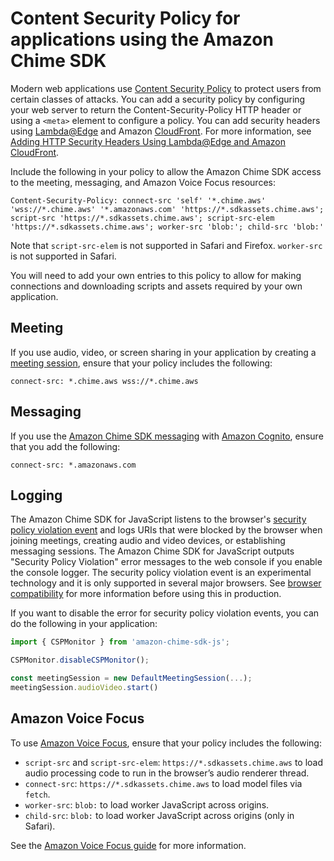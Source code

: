 # Content Security Policy for applications using the Amazon Chime SDK

Modern web applications use [Content Security Policy](https://developer.mozilla.org/en-US/docs/Web/HTTP/CSP) to protect users from certain classes of attacks. You can add a security policy by configuring your web server to return the Content-Security-Policy HTTP header or using a `<meta>` element to configure a policy. You can add security headers using [Lambda@Edge](https://docs.aws.amazon.com/lambda/latest/dg/lambda-edge.html) and Amazon [CloudFront](https://aws.amazon.com/cloudfront/). For more information, see [Adding HTTP Security Headers Using Lambda@Edge and Amazon CloudFront](https://aws.amazon.com/blogs/networking-and-content-delivery/adding-http-security-headers-using-lambdaedge-and-amazon-cloudfront/).

Include the following in your policy to allow the Amazon Chime SDK access to the meeting, messaging, and Amazon Voice Focus resources:

```
Content-Security-Policy: connect-src 'self' '*.chime.aws' 'wss://*.chime.aws' '*.amazonaws.com' 'https://*.sdkassets.chime.aws'; script-src 'https://*.sdkassets.chime.aws'; script-src-elem 'https://*.sdkassets.chime.aws'; worker-src 'blob:'; child-src 'blob:'
```

Note that `script-src-elem` is not supported in Safari and Firefox. `worker-src` is not supported in Safari.

You will need to add your own entries to this policy to allow for making connections and downloading scripts and assets required by your own application.

## Meeting

If you use audio, video, or screen sharing in your application by creating a [meeting session](https://github.com/aws/amazon-chime-sdk-js#meeting-session), ensure that your policy includes the following:

```
connect-src: *.chime.aws wss://*.chime.aws
```

## Messaging

If you use the [Amazon Chime SDK messaging](https://docs.aws.amazon.com/chime/latest/dg/using-the-messaging-sdk.html) with [Amazon Cognito](https://aws.amazon.com/cognito/), ensure that you add the following:

```
connect-src: *.amazonaws.com
```

## Logging

The Amazon Chime SDK for JavaScript listens to the browser's [security policy violation event](https://developer.mozilla.org/en-US/docs/Web/API/SecurityPolicyViolationEvent) and logs URIs that were blocked by the browser when joining meetings, creating audio and video devices, or establishing messaging sessions. The Amazon Chime SDK for JavaScript outputs "Security Policy Violation" error messages to the web console if you enable the console logger. The security policy violation event is an experimental technology and it is only supported in several major browsers. See [browser compatibility](https://developer.mozilla.org/en-US/docs/Web/API/SecurityPolicyViolationEvent#browser_compatibility) for more information before using this in production.

If you want to disable the error for security policy violation events, you can do the following in your application:

```typescript
import { CSPMonitor } from 'amazon-chime-sdk-js';

CSPMonitor.disableCSPMonitor();

const meetingSession = new DefaultMeetingSession(...);
meetingSession.audioVideo.start()
```


## Amazon Voice Focus

To use [Amazon Voice Focus](https://aws.github.io/amazon-chime-sdk-js/modules/amazonvoice_focus.html), ensure that your policy includes the following:

* `script-src` and `script-src-elem`: `https://*.sdkassets.chime.aws` to load audio processing code to run in the browser’s audio renderer thread.
* `connect-src`: `https://*.sdkassets.chime.aws` to load model files via `fetch`.
* `worker-src`: `blob:` to load worker JavaScript across origins.
* `child-src`: `blob:` to load worker JavaScript across origins (only in Safari).

See the [Amazon Voice Focus guide](https://aws.github.io/amazon-chime-sdk-js/modules/amazonvoice_focus.html#content-security-policy) for more information.